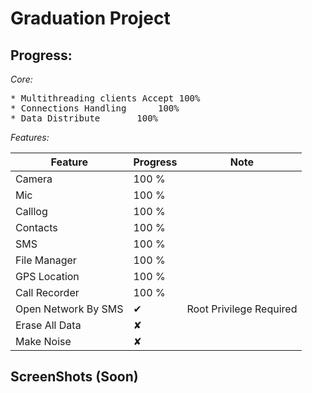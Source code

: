 # Graduation Project

## Progress:<br />

*Core:*<br />
<pre>
* Multithreading clients Accept	100%
* Connections Handling		100%
* Data Distribute		100%
</pre>
*Features:*<br />

| Feature  				| Progress 	|	Note					|
| ----------------------|-----------|----------------------------
| Camera  				| 100 %  	|							|
| Mic		  			| 100 %  	|							|
| Calllog  				| 100 %  	|							|
| Contacts		  		| 100 %  	|							|
| SMS  					| 100 %  	|							|
| File Manager		  	| 100 %  	|							|
| GPS Location  		| 100 %  	|							|
| Call Recorder		  	| 100  %  	|							|
|Open Network By SMS	|✔ 			|Root Privilege Required 	|
|Erase All Data			|✘			|							|
|Make Noise				|✘			|							|



## ScreenShots (Soon)<br />
